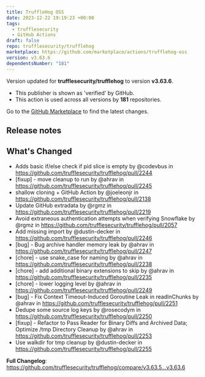 ```yaml
---
title: TruffleHog OSS
date: 2023-12-22 19:19:23 +00:00
tags:
  - trufflesecurity
  - GitHub Actions
draft: false
repo: trufflesecurity/trufflehog
marketplace: https://github.com/marketplace/actions/trufflehog-oss
version: v3.63.6
dependentsNumber: "181"
---
```



Version updated for **trufflesecurity/trufflehog** to version **v3.63.6**.
- This publisher is shown as 'verified' by GitHub.
- This action is used across all versions by **181** repositories.

Go to the [GitHub Marketplace](https://github.com/marketplace/actions/trufflehog-oss) to find the latest changes.

## Release notes

## What's Changed
* Adds basic if/else check if pid slice is empty by @codevbus in https://github.com/trufflesecurity/trufflehog/pull/2244
* [fixup] - move cleanup to run by @ahrav in https://github.com/trufflesecurity/trufflehog/pull/2245
* shallow cloning + GitHub Action by @joeleonjr in https://github.com/trufflesecurity/trufflehog/pull/2138
* Update GitHub extradata by @rgmz in https://github.com/trufflesecurity/trufflehog/pull/2219
* Avoid extraneous authentication attempts when verifying Snowflake by @rgmz in https://github.com/trufflesecurity/trufflehog/pull/2057
* Add missing import by @dustin-decker in https://github.com/trufflesecurity/trufflehog/pull/2246
* [bug] - Bug archive handler memory leak by @ahrav in https://github.com/trufflesecurity/trufflehog/pull/2247
* [chore] - use snake_case for naming by @ahrav in https://github.com/trufflesecurity/trufflehog/pull/2238
* [chore] - add additional binary extensions to skip by @ahrav in https://github.com/trufflesecurity/trufflehog/pull/2235
* [chore] - lower logging level by @ahrav in https://github.com/trufflesecurity/trufflehog/pull/2249
* [bug] - Fix Context Timeout-Induced Goroutine Leak in readInChunks by @ahrav in https://github.com/trufflesecurity/trufflehog/pull/2251
* Dedupe some source log keys by @rosecodym in https://github.com/trufflesecurity/trufflehog/pull/2250
* [fixup] -  Refactor to Pass Reader for Binary Diffs and Archived Data; Optimize /tmp Directory Cleanup by @ahrav in https://github.com/trufflesecurity/trufflehog/pull/2253
* Use walkdir for tmp cleanup by @dustin-decker in https://github.com/trufflesecurity/trufflehog/pull/2255


**Full Changelog**: https://github.com/trufflesecurity/trufflehog/compare/v3.63.5...v3.63.6
